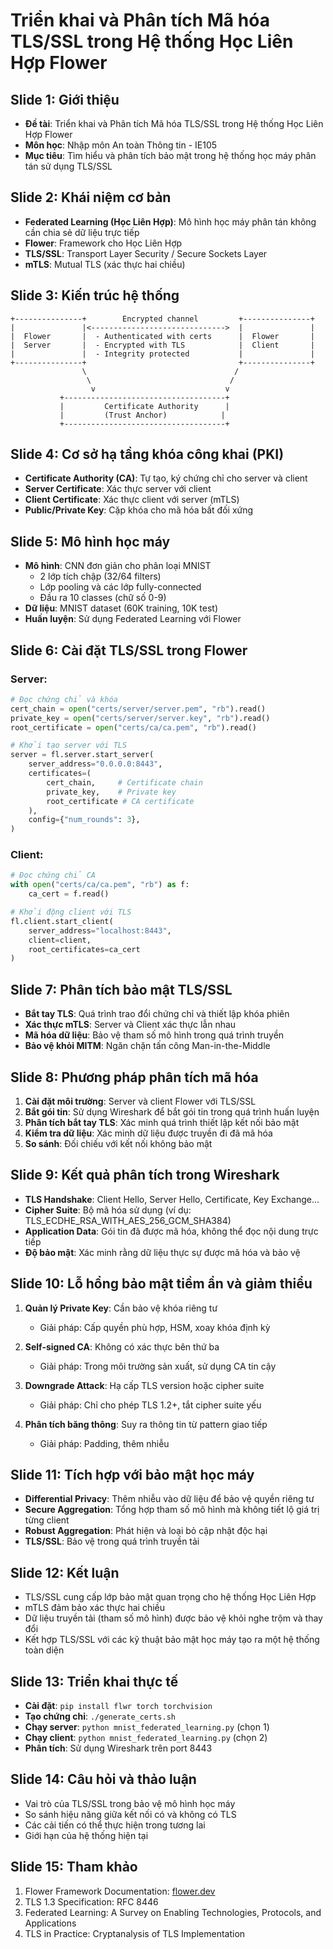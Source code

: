 # Triển khai và Phân tích Mã hóa TLS/SSL trong Hệ thống Học Liên Hợp Flower

## Slide 1: Giới thiệu

- **Đề tài**: Triển khai và Phân tích Mã hóa TLS/SSL trong Hệ thống Học Liên Hợp Flower
- **Môn học**: Nhập môn An toàn Thông tin - IE105
- **Mục tiêu**: Tìm hiểu và phân tích bảo mật trong hệ thống học máy phân tán sử dụng TLS/SSL

## Slide 2: Khái niệm cơ bản

- **Federated Learning (Học Liên Hợp)**: Mô hình học máy phân tán không cần chia sẻ dữ liệu trực tiếp
- **Flower**: Framework cho Học Liên Hợp
- **TLS/SSL**: Transport Layer Security / Secure Sockets Layer
- **mTLS**: Mutual TLS (xác thực hai chiều)

## Slide 3: Kiến trúc hệ thống

```
+---------------+        Encrypted channel         +---------------+
|               |<------------------------------>  |               |
|  Flower       |  - Authenticated with certs      |  Flower       |
|  Server       |  - Encrypted with TLS            |  Client       |
|               |  - Integrity protected           |               |
+---------------+                                  +---------------+
                \                                 /
                 \                               /
                  v                             v
           +------------------------------------+
           |         Certificate Authority      |
           |         (Trust Anchor)            |
           +------------------------------------+
```

## Slide 4: Cơ sở hạ tầng khóa công khai (PKI)

- **Certificate Authority (CA)**: Tự tạo, ký chứng chỉ cho server và client
- **Server Certificate**: Xác thực server với client
- **Client Certificate**: Xác thực client với server (mTLS)
- **Public/Private Key**: Cặp khóa cho mã hóa bất đối xứng

## Slide 5: Mô hình học máy

- **Mô hình**: CNN đơn giản cho phân loại MNIST
  - 2 lớp tích chập (32/64 filters)
  - Lớp pooling và các lớp fully-connected
  - Đầu ra 10 classes (chữ số 0-9)
- **Dữ liệu**: MNIST dataset (60K training, 10K test)
- **Huấn luyện**: Sử dụng Federated Learning với Flower

## Slide 6: Cài đặt TLS/SSL trong Flower

### Server:
```python
# Đọc chứng chỉ và khóa
cert_chain = open("certs/server/server.pem", "rb").read()
private_key = open("certs/server/server.key", "rb").read()
root_certificate = open("certs/ca/ca.pem", "rb").read()

# Khởi tạo server với TLS
server = fl.server.start_server(
    server_address="0.0.0.0:8443",
    certificates=(
        cert_chain,     # Certificate chain
        private_key,    # Private key
        root_certificate # CA certificate
    ),
    config={"num_rounds": 3},
)
```

### Client:
```python
# Đọc chứng chỉ CA
with open("certs/ca/ca.pem", "rb") as f:
    ca_cert = f.read()

# Khởi động client với TLS
fl.client.start_client(
    server_address="localhost:8443",
    client=client,
    root_certificates=ca_cert
)
```

## Slide 7: Phân tích bảo mật TLS/SSL

- **Bắt tay TLS**: Quá trình trao đổi chứng chỉ và thiết lập khóa phiên
- **Xác thực mTLS**: Server và Client xác thực lẫn nhau
- **Mã hóa dữ liệu**: Bảo vệ tham số mô hình trong quá trình truyền
- **Bảo vệ khỏi MITM**: Ngăn chặn tấn công Man-in-the-Middle

## Slide 8: Phương pháp phân tích mã hóa

1. **Cài đặt môi trường**: Server và client Flower với TLS/SSL
2. **Bắt gói tin**: Sử dụng Wireshark để bắt gói tin trong quá trình huấn luyện
3. **Phân tích bắt tay TLS**: Xác minh quá trình thiết lập kết nối bảo mật
4. **Kiểm tra dữ liệu**: Xác minh dữ liệu được truyền đi đã mã hóa
5. **So sánh**: Đối chiếu với kết nối không bảo mật

## Slide 9: Kết quả phân tích trong Wireshark

- **TLS Handshake**: Client Hello, Server Hello, Certificate, Key Exchange...
- **Cipher Suite**: Bộ mã hóa sử dụng (ví dụ: TLS_ECDHE_RSA_WITH_AES_256_GCM_SHA384)
- **Application Data**: Gói tin đã được mã hóa, không thể đọc nội dung trực tiếp
- **Độ bảo mật**: Xác minh rằng dữ liệu thực sự được mã hóa và bảo vệ

## Slide 10: Lỗ hổng bảo mật tiềm ẩn và giảm thiểu

1. **Quản lý Private Key**: Cần bảo vệ khóa riêng tư
   - Giải pháp: Cấp quyền phù hợp, HSM, xoay khóa định kỳ

2. **Self-signed CA**: Không có xác thực bên thứ ba
   - Giải pháp: Trong môi trường sản xuất, sử dụng CA tin cậy

3. **Downgrade Attack**: Hạ cấp TLS version hoặc cipher suite
   - Giải pháp: Chỉ cho phép TLS 1.2+, tắt cipher suite yếu

4. **Phân tích băng thông**: Suy ra thông tin từ pattern giao tiếp
   - Giải pháp: Padding, thêm nhiễu

## Slide 11: Tích hợp với bảo mật học máy

- **Differential Privacy**: Thêm nhiễu vào dữ liệu để bảo vệ quyền riêng tư
- **Secure Aggregation**: Tổng hợp tham số mô hình mà không tiết lộ giá trị từng client
- **Robust Aggregation**: Phát hiện và loại bỏ cập nhật độc hại
- **TLS/SSL**: Bảo vệ trong quá trình truyền tải

## Slide 12: Kết luận

- TLS/SSL cung cấp lớp bảo mật quan trọng cho hệ thống Học Liên Hợp
- mTLS đảm bảo xác thực hai chiều
- Dữ liệu truyền tải (tham số mô hình) được bảo vệ khỏi nghe trộm và thay đổi
- Kết hợp TLS/SSL với các kỹ thuật bảo mật học máy tạo ra một hệ thống toàn diện

## Slide 13: Triển khai thực tế

- **Cài đặt**: `pip install flwr torch torchvision`
- **Tạo chứng chỉ**: `./generate_certs.sh`
- **Chạy server**: `python mnist_federated_learning.py` (chọn 1)
- **Chạy client**: `python mnist_federated_learning.py` (chọn 2)
- **Phân tích**: Sử dụng Wireshark trên port 8443

## Slide 14: Câu hỏi và thảo luận

- Vai trò của TLS/SSL trong bảo vệ mô hình học máy
- So sánh hiệu năng giữa kết nối có và không có TLS
- Các cải tiến có thể thực hiện trong tương lai
- Giới hạn của hệ thống hiện tại

## Slide 15: Tham khảo

1. Flower Framework Documentation: [flower.dev](https://flower.dev/docs/)
2. TLS 1.3 Specification: RFC 8446
3. Federated Learning: A Survey on Enabling Technologies, Protocols, and Applications
4. TLS in Practice: Cryptanalysis of TLS Implementation
